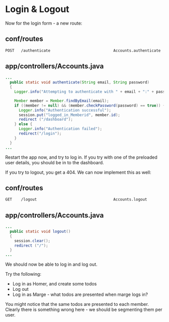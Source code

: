 # Login & Logout

Now for the login form - a new route:

## conf/routes

~~~bash
POST   /authenticate                            Accounts.authenticate
~~~

## app/controllers/Accounts.java

~~~java
...
  public static void authenticate(String email, String password)
  {
    Logger.info("Attempting to authenticate with " + email + ":" + password);

    Member member = Member.findByEmail(email);
    if ((member != null) && (member.checkPassword(password) == true)) {
      Logger.info("Authentication successful");
      session.put("logged_in_Memberid", member.id);
      redirect ("/dashboard");
    } else {
      Logger.info("Authentication failed");
      redirect("/login");
    }
  }
...  
~~~

Restart the app now, and try to log in. If you try with one of the preloaded user details, you should be in to the dashboard.

If you try to logout, you get a 404. We can now implement this as well:

## conf/routes

~~~bash
GET    /logout                                  Accounts.logout
~~~

## app/controllers/Accounts.java

~~~java
...
  public static void logout()
  {
    session.clear();
    redirect ("/");
  }
...  
~~~

We should now be able to log in and log out.

Try the following:

- Log in as Homer, and create some todos
- Log out
- Log in as Marge - what todos are presented when marge logs in?


You might notice that the same todos are presented to each member. Clearly there is something wrong here - we should be segmenting them per user.